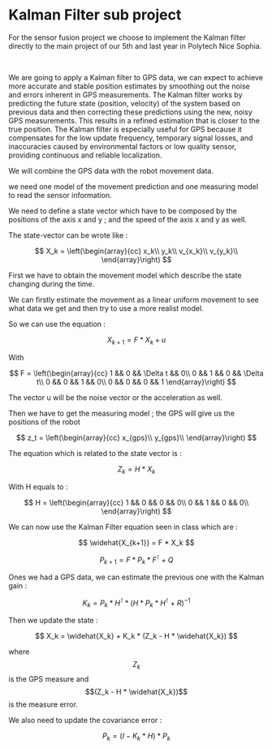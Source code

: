 # Kalman Filter sub project

For the sensor fusion project we choose to implement the Kalman filter directly to the main project of our 5th and last year in Polytech Nice Sophia.

<br />

We are going to apply a Kalman filter to GPS data, we can expect to achieve more accurate and stable position estimates by smoothing out the noise and errors inherent in GPS measurements. The Kalman filter works by predicting the future state (position, velocity) of the system based on previous data and then correcting these predictions using the new, noisy GPS measurements. This results in a refined estimation that is closer to the true position. The Kalman filter is especially useful for GPS because it compensates for the low update frequency, temporary signal losses, and inaccuracies caused by environmental factors or low quality sensor, providing continuous and reliable localization.

We will combine the GPS data with the robot movement data.

we need one model of the movement prediction and one measuring model to read the sensor information.

We need to define a state vector which have to be composed by the positions of the axis x and y ; and the speed of the axis x and y as well.

The state-vector can be wrote like :

$$
X_k =
\left(\begin{array}{cc} 
 x_k\\
y_k\\
v_{x_k}\\
v_{y_k}\\
\end{array}\right)
$$ 

First we have to obtain the movement model which describe the state changing during the time.

We can firstly estimate the movement as a linear uniform movement to see what data we get and then try to use a more realist model.

So we can use the equation : 

$$
X_{k+1} = F * X_k + u
$$

With 

$$
F = 
\left(\begin{array}{cc} 
 1 && 0 && \Delta t && 0\\
0 && 1 && 0 && \Delta t\\
0 && 0 && 1 && 0\\
0 && 0 && 0 && 1
\end{array}\right)
$$

The vector u will be the noise vector or the acceleration as well.

Then we have to get the measuring model ; the GPS will give us the positions of the robot

$$
z_t =
\left(\begin{array}{cc} 
 x_{gps}\\
y_{gps}\\
\end{array}\right)
$$ 

The equation which is related to the state vector is : 

$$
Z_k = H * X_k
$$

With H equals to : 

$$
H =
\left(\begin{array}{cc} 
 1 && 0 && 0 && 0\\
0 && 1 && 0 && 0\\
\end{array}\right)
$$

We can now use the Kalman Filter equation seen in class which are : 

$$
\widehat{X_{k+1}} = F * X_k
$$

$$
P_{k+1} = F * P_k * F^\intercal + Q
$$

Ones we had a GPS data, we can estimate the previous one with the Kalman gain : 

$$
K_k = P_k * H^\intercal * (H * P_k * H^\intercal + R)^{-1}
$$

Then we update the state :

$$
X_k = \widehat{X_k} + K_k * (Z_k - H * \widehat{X_k})
$$

where $$Z_k$$ is the GPS measure and $$(Z_k - H * \widehat{X_k})$$ is the measure error.

We also need to update the covariance error : 

$$
P_k = (I - K_k * H) * P_k
$$
